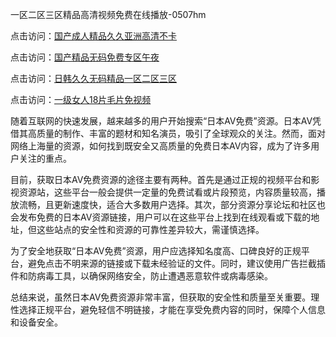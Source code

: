一区二区三区精品高清视频免费在线播放-0507hm


点击访问：<a href="https://gda-c7m.pages.dev/">国产成人精品久久亚洲高清不卡</a>

点击访问：<a href="https://rtj-3zo.pages.dev/">国产精品无码免费专区午夜</a>

点击访问：<a href="https://vassv.pages.dev/">日韩久久无码精品一区二区三区</a>

点击访问：<a href="https://gsd-agv.pages.dev/">一级女人18片毛片免视频</a>



随着互联网的快速发展，越来越多的用户开始搜索“日本AV免费”资源。日本AV凭借其高质量的制作、丰富的题材和知名演员，吸引了全球观众的关注。然而，面对网络上海量的资源，如何找到既安全又高质量的免费日本AV内容，成为了许多用户关注的重点。

目前，获取日本AV免费资源的途径主要有两种。首先是通过正规的视频平台和影视资源站，这些平台一般会提供一定量的免费试看或片段预览，内容质量较高，播放流畅，且更新速度快，适合大多数用户选择。其次，部分资源分享论坛和社区也会发布免费的日本AV资源链接，用户可以在这些平台上找到在线观看或下载的地址，但这些站点的安全性和资源的可靠性差异较大，需谨慎选择。

为了安全地获取“日本AV免费”资源，用户应选择知名度高、口碑良好的正规平台，避免点击不明来源的链接或下载未经验证的文件。同时，建议使用广告拦截插件和防病毒工具，以确保网络安全，防止遭遇恶意软件或病毒感染。

总结来说，虽然日本AV免费资源非常丰富，但获取的安全性和质量至关重要。理性选择正规平台，避免轻信不明链接，才能在享受免费内容的同时，保障个人信息和设备安全。




<span style="display:none;">[Canonical link](https://github.com/xx45757/778450 ）</span>
